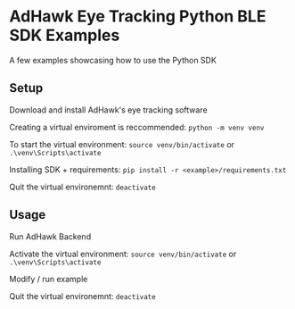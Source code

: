 # AdHawk Eye Tracking Python BLE SDK Examples

A few examples showcasing how to use the Python SDK


## Setup

Download and install AdHawk's eye tracking software

Creating a virtual enviroment is reccommended: `python -m venv venv`

To start the virtual environment: `source venv/bin/activate` or `.\venv\Scripts\activate`

Installing SDK + requirements: `pip install -r <example>/requirements.txt`

Quit the virtual environemnt: `deactivate`

## Usage

Run AdHawk Backend

Activate the virtual environment: `source venv/bin/activate` or `.\venv\Scripts\activate`

Modify / run example

Quit the virtual environemnt: `deactivate`
